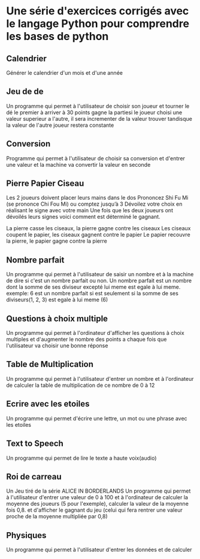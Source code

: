 # Une série d'exercices corrigés avec le langage Python pour comprendre les bases de python

## Calendrier
Générer le calendrier d'un mois et d'une année

## Jeu de de
Un programme qui permet à l'utilisateur de choisir son joueur et tourner le dé le premier à arriver à 30 points gagne la partiesi le joueur choisi une valeur superieur a l'autre, il sera incrementer de la valeur trouver tandisque la valeur de l'autre joueur restera constante

## Conversion
Programme qui permet à l'utilisateur de choisir sa conversion et d'entrer une valeur et la machine va convertir la valeur en seconde

## Pierre Papier Ciseau
Les 2 joueurs doivent placer leurs mains dans le dos
Prononcez Shi Fu Mi (se prononce Chi Fou Mi) ou comptez jusqu’à 3
Dévoilez votre choix en réalisant le signe avec votre main
Une fois que les deux joueurs ont dévoilés leurs signes voici comment est déterminé le gagnant.

La pierre casse les ciseaux, la pierre gagne contre les ciseaux
Les ciseaux coupent le papier, les ciseaux gagnent contre le papier
Le papier recouvre la pierre, le papier gagne contre la pierre


## Nombre parfait
Un programme qui permet à l'utilisateur de saisir un nombre et à la machine de dire si c'est un nombre parfait ou non.
Un nombre parfait est un nombre dont la somme de ses diviseur excepté lui meme est egale à lui meme.
exemple: 6 est un nombre parfait si est seulement si la somme de ses diviseurs(1, 2, 3) est egale à lui meme (6)

## Questions à choix multiple
Un programme qui permet à l'ordinateur d'afficher les questions à choix multiples et d'augmenter le nombre des points a chaque fois que l'utilisateur va choisir une bonne réponse

## Table de Multiplication
Un programme qui permet à l'utilisateur d'entrer un nombre et à l'ordinateur de calculer la table de multiplication de ce nombre de 0 à 12

## Ecrire avec les etoiles
Un programme qui permet d'écrire une lettre, un mot ou une phrase avec les etoiles

## Text to Speech
Un programme qui permet de lire le texte a haute voix(audio)

## Roi de carreau
Un Jeu tiré de la série ALICE IN BORDERLANDS
Un programme qui permet à l'utilisateur d'entrer une valeur de 0 à 100 et à l'ordinateur de calculer la moyenne des joueurs (5 pour l'exemple), calculer la valeur de la moyenne fois 0,8.
et d'afficher le gagnant du jeu (celui qui fera rentrer une valeur proche de la moyenne multipliée par 0,8)

## Physiques
Un programme qui permet à l'utilisateur d'entrer les données et de calculer